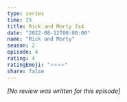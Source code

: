 ```yaml
---
type: series
time: 25
title: Rick and Morty 2x4
date: "2022-08-12T00:00:00"
name: "Rick and Morty"
season: 2
episode: 4
rating: 4
ratingEmoji: "⭐️⭐️⭐️⭐️"
share: false
---
```


*[No review was written for this episode]*